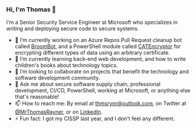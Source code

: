 ### Hi, I'm Thomas 👋

I'm a Senior Security Service Engineer at Microsoft who specializes in writing and deploying secure code to secure systems.

- 🔭 I’m currently working on an Azure Repos Pull Request cleanup bot called [BroomBot](https://github.com/thomasrayner/BroomBot), and a PowerShell module called [CATEncryptor](https://github.com/thomasrayner/CATEncryptor) for encrypting different types of data using an arbitrary certificate.
- 🌱 I’m currently learning back-end web development, and how to write children's books about technology topics.
- 👯 I’m looking to collaborate on projects that benefit the technology and software development community.
- 💬 Ask me about secure software supply chain, professional development, CI/CD, PowerShell, working at Microsoft, or anything else that's reasonable!
- 📫 How to reach me: By email at [thmsrynr@outlook.com](mailto:thmsrynr@outlook.com), on Twitter at [@MrThomasRayner](https://twitter.com/MrThomasRayner), or on [LinkedIn](linkedin.com/in/thomasrayner).
- ⚡ Fun fact: I got my CISSP last year, and I don't feel any different.
